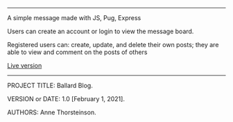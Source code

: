 ------------------------------------------------------------------------
A simple message made with JS, Pug, Express

Users can create an account or login to view the message board. 

Registered users can: create, update, and delete their own posts; they are able to view and comment on the posts of others 

[Live version](https://ballardblog.herokuapp.com/)

------------------------------------------------------------------------

PROJECT TITLE: Ballard Blog. 

VERSION or DATE: 1.0 [February 1, 2021]. 

AUTHORS: Anne Thorsteinson. 
